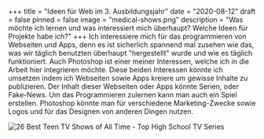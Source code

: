 +++
title = "Ideen für Web im 3. Ausbildungsjahr"
date = "2020-08-12"
draft = false
pinned = false
image = "medical-shows.png"
description = "Was möchte ich lernen und was interessiert mich überhaupt? Welche Ideen für Projekte habe ich?"
+++
Ich interessiere mich für das programmieren von Webseiten und Apps, denn es ist sicherlich spannend mal zusehen wie das, was wir täglich benutzten überhaupt "hergestellt" wurde und wie es täglich funktioniert. Auch Photoshop ist einer meiner Interessen, welche ich in die Arbeit hier integrieren möchte. Diese beiden Interessen könnte ich umsetzen indem ich Webseiten sowie Apps kreiere um gewisse Inhalte zu publizieren. Der Inhalt dieser Webseiten oder Apps könnte Serien, oder Fake-News. Um das Programmieren zulernen kann man auch ein Spiel erstellen. Photoshop könnte man für verschiedene Marketing-Zwecke sowie Logos und für das Designen von anderen Dingen nutzen.

![26 Best Teen TV Shows of All Time - Top High School TV Series](https://hips.hearstapps.com/hmg-prod.s3.amazonaws.com/images/teen-shows-1582317535.jpg)

<!--EndFragment-->